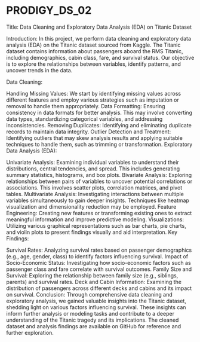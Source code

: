 # PRODIGY_DS_02
Title: Data Cleaning and Exploratory Data Analysis (EDA) on Titanic Dataset

Introduction: In this project, we perform data cleaning and exploratory data analysis (EDA) on the Titanic dataset sourced from Kaggle. The Titanic dataset contains information about passengers aboard the RMS Titanic, including demographics, cabin class, fare, and survival status. Our objective is to explore the relationships between variables, identify patterns, and uncover trends in the data.

Data Cleaning:

Handling Missing Values: We start by identifying missing values across different features and employ various strategies such as imputation or removal to handle them appropriately. Data Formatting: Ensuring consistency in data formats for better analysis. This may involve converting data types, standardizing categorical variables, and addressing inconsistencies. Removing Duplicates: Identifying and eliminating duplicate records to maintain data integrity. Outlier Detection and Treatment: Identifying outliers that may skew analysis results and applying suitable techniques to handle them, such as trimming or transformation. Exploratory Data Analysis (EDA):

Univariate Analysis: Examining individual variables to understand their distributions, central tendencies, and spread. This includes generating summary statistics, histograms, and box plots. Bivariate Analysis: Exploring relationships between pairs of variables to uncover potential correlations or associations. This involves scatter plots, correlation matrices, and pivot tables. Multivariate Analysis: Investigating interactions between multiple variables simultaneously to gain deeper insights. Techniques like heatmap visualization and dimensionality reduction may be employed. Feature Engineering: Creating new features or transforming existing ones to extract meaningful information and improve predictive modeling. Visualizations: Utilizing various graphical representations such as bar charts, pie charts, and violin plots to present findings visually and aid interpretation. Key Findings:

Survival Rates: Analyzing survival rates based on passenger demographics (e.g., age, gender, class) to identify factors influencing survival. Impact of Socio-Economic Status: Investigating how socio-economic factors such as passenger class and fare correlate with survival outcomes. Family Size and Survival: Exploring the relationship between family size (e.g., siblings, parents) and survival rates. Deck and Cabin Information: Examining the distribution of passengers across different decks and cabins and its impact on survival. Conclusion: Through comprehensive data cleaning and exploratory analysis, we gained valuable insights into the Titanic dataset, shedding light on various factors influencing survival. These insights can inform further analysis or modeling tasks and contribute to a deeper understanding of the Titanic tragedy and its implications. The cleaned dataset and analysis findings are available on GitHub for reference and further exploration.
